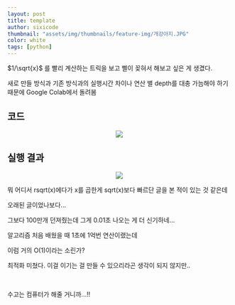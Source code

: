 ```yaml
---
layout: post
title: template
author: sixicode
thumbnail: "assets/img/thumbnails/feature-img/개강아지.JPG"
color: white
tags: [python]
---
```


<script type="text/x-mathjax-config">MathJax.Hub.Config({tex2jax:{inlineMath:[['\$','\$'],['\\(','\\)']],processEscapes:true},CommonHTML: {matchFontHeight:false}});</script>
<script type="text/javascript" async src="https://cdnjs.cloudflare.com/ajax/libs/mathjax/2.7.1/MathJax.js?config=TeX-MML-AM_CHTML"></script>

$1/\sqrt{x}$ 를 빨리 계산하는 트릭을 보고 삘이 꽂혀서 해보고 싶은 게 생겼다.

새로 만들 방식과 기존 방식과의 실행시간 차이나 연산 별 depth를 대충 가늠해야 하기 때문에 Google Colab에서 돌려봄

## 코드
<center><img src="https://sixicode.github.io/assets/img/posts/2023-02-12-개짓거리-on/code.PNG"></center>


## 실행 결과

<center><img src="https://sixicode.github.io/assets/img/posts/2023-02-12-개짓거리-on/result.PNG"></center>

뭐 어디서 rsqrt(x)에다가 x를 곱한게 sqrt(x)보다 빠르단 글을 본 적이 있는 것 같은데 

오래된 글이었나보다...

그보다 100만개 던져줬는데 그게 0.01초 나오는 게 더 신기하네...

알고리즘 처음 배웠을 때 1초에 1억번 연산이랬는데

이럼 거의 O(1)이라는 소린가?

최적화 미쳤다. 이걸 이기는 걸 만들 수 있으리라곤 생각이 되지 않지만..

<br>

수고는 컴퓨터가 해줄 거니까...!!

<script src="https://utteranc.es/client.js"
        repo="sixicode/sixicode.github.io"
        issue-term="pathname"
        label="utterances"
        theme="github-light"
        crossorigin="anonymous"
        async>
</script>
